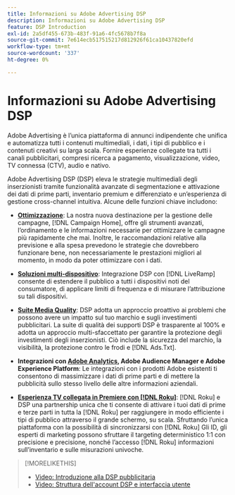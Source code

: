```yaml
---
title: Informazioni su Adobe Advertising DSP
description: Informazioni su Adobe Advertising DSP
feature: DSP Introduction
exl-id: 2a5df455-673b-483f-91a6-4fc5678b7f8a
source-git-commit: 7e614ecb517515217d812926f61ca10437820efd
workflow-type: tm+mt
source-wordcount: '337'
ht-degree: 0%

---
```


# Informazioni su Adobe Advertising DSP

Adobe Advertising è l’unica piattaforma di annunci indipendente che unifica e automatizza tutti i contenuti multimediali, i dati, i tipi di pubblico e i contenuti creativi su larga scala. Fornire esperienze collegate tra tutti i canali pubblicitari, compresi ricerca a pagamento, visualizzazione, video, TV connessa (CTV), audio e nativo.

Adobe Advertising DSP (DSP) eleva le strategie multimediali degli inserzionisti tramite funzionalità avanzate di segmentazione e attivazione dei dati di prime parti, inventario premium e differenziato e un’esperienza di gestione cross-channel intuitiva. Alcune delle funzioni chiave includono:

* [**Ottimizzazione**](features/optimization.md): La nostra nuova destinazione per la gestione delle campagne, [!DNL Campaign Home], offre gli strumenti avanzati, l’ordinamento e le informazioni necessarie per ottimizzare le campagne più rapidamente che mai. Inoltre, le raccomandazioni relative alla previsione e alla spesa prevedono le strategie che dovrebbero funzionare bene, non necessariamente le prestazioni migliori al momento, in modo da poter ottimizzare con i dati.

* [**Soluzioni multi-dispositivo**](features/cross-device-solutions.md): Integrazione DSP con [!DNL LiveRamp] consente di estendere il pubblico a tutti i dispositivi noti del consumatore, di applicare limiti di frequenza e di misurare l’attribuzione su tali dispositivi.

* [**Suite Media Quality**](features/brand-safety-media-quality.md): DSP adotta un approccio proattivo ai problemi che possono avere un impatto sul tuo marchio e sugli investimenti pubblicitari. La suite di qualità dei supporti DSP è trasparente al 100% e adotta un approccio multi-sfaccettato per garantire la protezione degli investimenti degli inserzionisti. Ciò include la sicurezza del marchio, la visibilità, la protezione contro le frodi e [!DNL Ads.Txt].

* **Integrazioni con [Adobe Analytics](/help/integrations/analytics/overview.md), Adobe Audience Manager e Adobe Experience Platform**: Le integrazioni con i prodotti Adobe esistenti ti consentono di massimizzare i dati di prime parti e di mettere la pubblicità sullo stesso livello delle altre informazioni aziendali.

* [**Esperienza TV collegata in Premiere con [!DNL Roku]**](/help/dsp/inventory/roku-inventory.md): [!DNL Roku] e DSP una partnership unica che ti consente di attivare i tuoi dati di prime e terze parti in tutta la [!DNL Roku] per raggiungere in modo efficiente i tipi di pubblico attraverso il grande schermo, su scala. Sfruttando l’unica piattaforma con la possibilità di sincronizzarsi con [!DNL Roku] Gli ID, gli esperti di marketing possono sfruttare il targeting deterministico 1:1 con precisione e precisione, nonché l’accesso [!DNL Roku] informazioni sull’inventario e sulle misurazioni univoche.

>[!MORELIKETHIS]
>
>* [Video: Introduzione alla DSP pubblicitaria](https://experienceleague.adobe.com/docs/advertising-learn/tutorials/dsp/intro.html)
>* [Video: Struttura dell&#39;account DSP e interfaccia utente](https://experienceleague.adobe.com/docs/advertising-learn/tutorials/dsp/ui.html)

